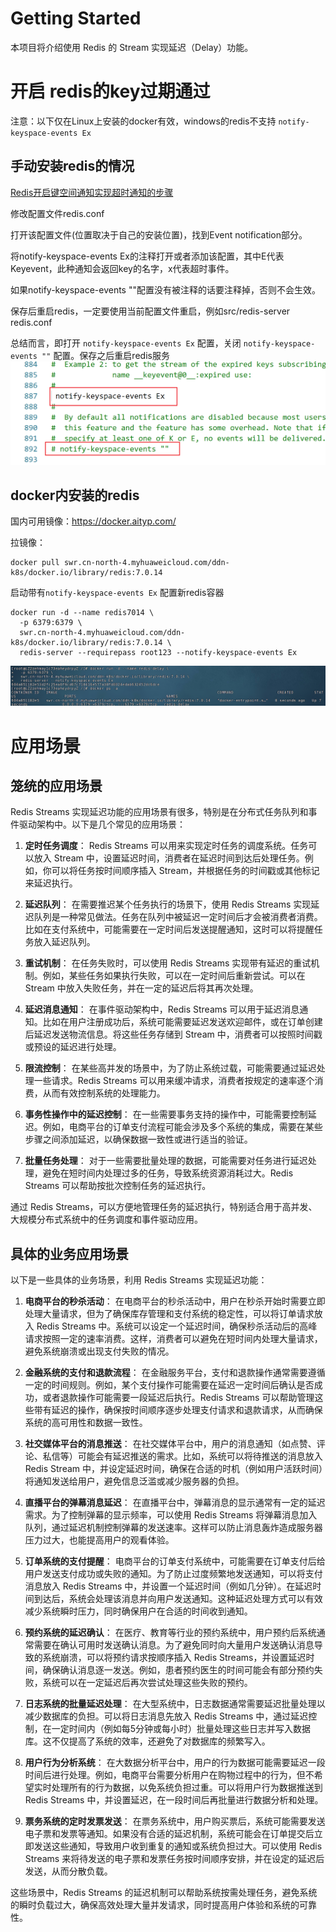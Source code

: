 # Getting Started

本项目将介绍使用 Redis 的 Stream 实现延迟（Delay）功能。




# 开启 redis的key过期通过

注意：以下仅在Linux上安装的docker有效，windows的redis不支持 `notify-keyspace-events Ex`

## 手动安装redis的情况
[Redis开启键空间通知实现超时通知的步骤](https://segmentfault.com/a/1190000022823795)

修改配置文件redis.conf

打开该配置文件(位置取决于自己的安装位置)，找到Event notification部分。

将notify-keyspace-events Ex的注释打开或者添加该配置，其中E代表Keyevent，此种通知会返回key的名字，x代表超时事件。

如果notify-keyspace-events ""配置没有被注释的话要注释掉，否则不会生效。

保存后重启redis，一定要使用当前配置文件重启，例如src/redis-server redis.conf


总结而言，即打开 `notify-keyspace-events Ex` 配置，关闭 `notify-keyspace-events ""` 配置。保存之后重启redis服务
![img.png](img.png)


## docker内安装的redis

国内可用镜像：https://docker.aityp.com/

拉镜像：
```shell
docker pull swr.cn-north-4.myhuaweicloud.com/ddn-k8s/docker.io/library/redis:7.0.14
```

启动带有`notify-keyspace-events Ex` 配置新redis容器
```shell
docker run -d --name redis7014 \
  -p 6379:6379 \
  swr.cn-north-4.myhuaweicloud.com/ddn-k8s/docker.io/library/redis:7.0.14 \
  redis-server --requirepass root123 --notify-keyspace-events Ex
```

![img_1.png](img_1.png)


# 应用场景

## 笼统的应用场景

Redis Streams 实现延迟功能的应用场景有很多，特别是在分布式任务队列和事件驱动架构中。以下是几个常见的应用场景：

1. **定时任务调度**：
   Redis Streams 可以用来实现定时任务的调度系统。任务可以放入 Stream 中，设置延迟时间，消费者在延迟时间到达后处理任务。例如，你可以将任务按时间顺序插入 Stream，并根据任务的时间戳或其他标记来延迟执行。

2. **延迟队列**：
   在需要推迟某个任务执行的场景下，使用 Redis Streams 实现延迟队列是一种常见做法。任务在队列中被延迟一定时间后才会被消费者消费。比如在支付系统中，可能需要在一定时间后发送提醒通知，这时可以将提醒任务放入延迟队列。

3. **重试机制**：
   在任务失败时，可以使用 Redis Streams 实现带有延迟的重试机制。例如，某些任务如果执行失败，可以在一定时间后重新尝试。可以在 Stream 中放入失败任务，并在一定的延迟后将其再次处理。

4. **延迟消息通知**：
   在事件驱动架构中，Redis Streams 可以用于延迟消息通知。比如在用户注册成功后，系统可能需要延迟发送欢迎邮件，或在订单创建后延迟发送物流信息。将这些任务存储到 Stream 中，消费者可以按照时间戳或预设的延迟进行处理。

5. **限流控制**：
   在某些高并发的场景中，为了防止系统过载，可能需要通过延迟处理一些请求。Redis Streams 可以用来缓冲请求，消费者按规定的速率逐个消费，从而有效控制系统的处理能力。

6. **事务性操作中的延迟控制**：
   在一些需要事务支持的操作中，可能需要控制延迟。例如，电商平台的订单支付流程可能会涉及多个系统的集成，需要在某些步骤之间添加延迟，以确保数据一致性或进行适当的验证。

7. **批量任务处理**：
   对于一些需要批量处理的数据，可能需要对任务进行延迟处理，避免在短时间内处理过多的任务，导致系统资源消耗过大。Redis Streams 可以帮助按批次控制任务的延迟执行。

通过 Redis Streams，可以方便地管理任务的延迟执行，特别适合用于高并发、大规模分布式系统中的任务调度和事件驱动应用。


## 具体的业务应用场景

以下是一些具体的业务场景，利用 Redis Streams 实现延迟功能：

1. **电商平台的秒杀活动**：
   在电商平台的秒杀活动中，用户在秒杀开始时需要立即处理大量请求，但为了确保库存管理和支付系统的稳定性，可以将订单请求放入 Redis Streams 中。系统可以设定一个延迟时间，确保秒杀活动后的高峰请求按照一定的速率消费。这样，消费者可以避免在短时间内处理大量请求，避免系统崩溃或出现支付失败的情况。

2. **金融系统的支付和退款流程**：
   在金融服务平台，支付和退款操作通常需要遵循一定的时间规则。例如，某个支付操作可能需要在延迟一定时间后确认是否成功，或者退款操作可能需要一段延迟后执行。Redis Streams 可以帮助管理这些带有延迟的操作，确保按时间顺序逐步处理支付请求和退款请求，从而确保系统的高可用性和数据一致性。

3. **社交媒体平台的消息推送**：
   在社交媒体平台中，用户的消息通知（如点赞、评论、私信等）可能会有延迟推送的需求。比如，系统可以将待推送的消息放入 Redis Stream 中，并设定延迟时间，确保在合适的时机（例如用户活跃时间）将通知发送给用户，避免信息泛滥或减少服务器的负担。

4. **直播平台的弹幕消息延迟**：
   在直播平台中，弹幕消息的显示通常有一定的延迟需求。为了控制弹幕的显示频率，可以使用 Redis Streams 将弹幕消息加入队列，通过延迟机制控制弹幕的发送速率。这样可以防止消息轰炸造成服务器压力过大，也能提高用户的观看体验。

5. **订单系统的支付提醒**：
   电商平台的订单支付系统中，可能需要在订单支付后给用户发送支付成功或失败的通知。为了防止过度频繁地发送通知，可以将支付消息放入 Redis Streams 中，并设置一个延迟时间（例如几分钟）。在延迟时间到达后，系统会处理该消息并向用户发送通知。这种延迟处理方式可以有效减少系统瞬时压力，同时确保用户在合适的时间收到通知。

6. **预约系统的延迟确认**：
   在医疗、教育等行业的预约系统中，用户预约后系统通常需要在确认可用时发送确认消息。为了避免同时向大量用户发送确认消息导致的系统崩溃，可以将预约请求按顺序插入 Redis Streams，并设置延迟时间，确保确认消息逐一发送。例如，患者预约医生的时间可能会有部分预约失败，系统可以在一定延迟后再次尝试处理这些失败的预约。

7. **日志系统的批量延迟处理**：
   在大型系统中，日志数据通常需要延迟批量处理以减少数据库的负担。可以将日志消息先放入 Redis Streams 中，通过延迟控制，在一定时间内（例如每5分钟或每小时）批量处理这些日志并写入数据库。这不仅提高了系统的效率，还避免了对数据库的频繁写入。

8. **用户行为分析系统**：
   在大数据分析平台中，用户的行为数据可能需要延迟一段时间后进行处理。例如，电商平台需要分析用户在购物过程中的行为，但不希望实时处理所有的行为数据，以免系统负担过重。可以将用户行为数据推送到 Redis Streams 中，并设置延迟，在一段时间后再批量进行数据分析和处理。

9. **票务系统的定时发票发送**：
   在票务系统中，用户购买票后，系统可能需要发送电子票和发票等通知。如果没有合适的延迟机制，系统可能会在订单提交后立即发送这些通知，导致用户收到重复的通知或系统负担过大。可以使用 Redis Streams 来将待发送的电子票和发票任务按时间顺序安排，并在设定的延迟后发送，从而分散负载。

这些场景中，Redis Streams 的延迟机制可以帮助系统按需处理任务，避免系统的瞬时负载过大，确保高效处理大量并发请求，同时提高用户体验和系统的可靠性。




## 

